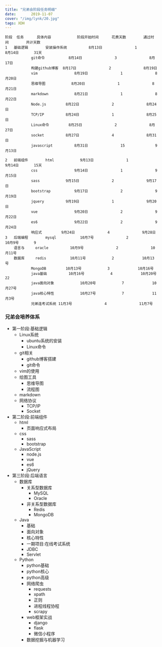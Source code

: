```yaml
---
title: "兄弟会阶段任务明细"
date:       2019-11-07
cover: "/img/lynk/20.jpg"
tags: XDH  
---
```

```
阶段	任务	    具体内容	        阶段开始时间	    花费天数	    通过时间	    共计天数
1	基础逻辑	    安装操作系统	        8月13日	            1	            8月14日	    31天
		    git命令	        8月14日	            3	            8月17日	
		    构建github博客	8月17日	            2	            8月19日	
		    vim	                8月19日	            1	            8月20日	
		    思维导图	        8月20日	            1	            8月21日	
		    markdown	        8月21日	            1	            8月22日	
		    Node.js	        8月22日	            2	            8月24日	
		    TCP/IP	        8月24日	            1	            8月25日	
		    Linux命令	        8月25日	            2	            8月27日	
		    socket	        8月27日	            4	            8月31日	
		    javascript	        8月31日	            15              9月13日	
						
2	前端组件	    html	        9月13日	            1               9月14日	    15天
		    css	                9月14日	            1               9月15日	
		    sass	        9月15日	            2               9月17日	
		    bootstrap	        9月17日	            2               9月19日	
		    jquery	        9月19日	            1               9月20日	
		    vue	                9月20日	            2               9月22日	
		    es6	                9月22日	            2               9月24日	
		    响应式	        9月24日	            4               9月28日	
3	后端编程	    mysql	        10月7号	            2	            10月9号	    9
	语言与	    oracle	        10月9号	            2	            10月11号	
	数据库	    redis	        10月11号            2	            10月13号	
		    MongoDB	        10月13号            3	            10月16号	
		    java基础	        10月16号            4	            10月20号	    22
		    java面向对象	        10月20号            7	            10月27号	
		    java核心特性	        10月27号            7	            11月3号	
		    兄弟连考试系统	11月3号	            4	            11月7号	
```

### 兄弟会培养体系
- 第一阶段:基础逻辑
    - Linux系统
        - ubuntu系统的安装
        - Linux命令
    - git相关
        - github博客搭建
        - git命令
    - vim的使用
    - 绘图工具
        - 思维导图
        - 流程图
    - markdown
    - 网络协议
        - TCP/IP
        - Socket
- 第二阶段:前端组件
    - html
        - 页面响应式布局
    - css
        - sass
        - bootstrap
    - JavaScript
        - node.js
        - vue
        - es6
        - jQuery
- 第三阶段:后端语言
    - 数据库
        - 关系型数据库
            - MySQL
            - Oracle
        - 非关系型数据库
            - Redis
            - MongoDB
    - Java
        - 基础
        - 面向对象
        - 核心特性
        - 一期项目:在线考试系统
        - JDBC
        - Servlet
    - Python
        - python基础
        - python核心
        - python高级
        - 网络爬虫
            - requests
            - xpath
            - 正则
            - 进程线程协程
            - scrapy
        - web框架实战
            - django
            - flask
            - 微信小程序
        - 数据挖掘与机器学习